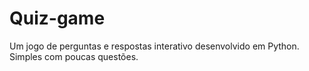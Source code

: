 # Quiz-game
Um jogo de perguntas e respostas interativo desenvolvido em Python. Simples com poucas questões.
